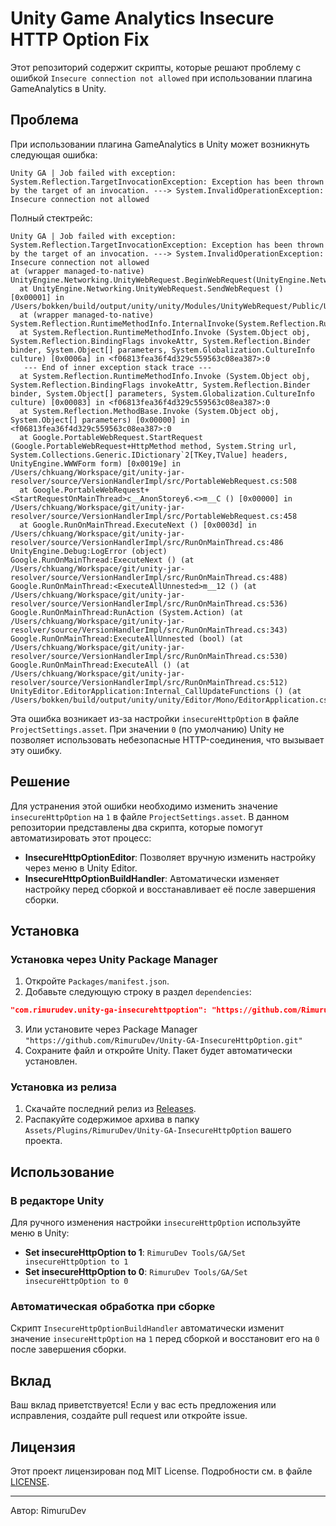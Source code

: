 # Unity Game Analytics Insecure HTTP Option Fix

Этот репозиторий содержит скрипты, которые решают проблему с ошибкой `Insecure connection not allowed` при использовании плагина GameAnalytics в Unity.

## Проблема

При использовании плагина GameAnalytics в Unity может возникнуть следующая ошибка:

```
Unity GA | Job failed with exception: System.Reflection.TargetInvocationException: Exception has been thrown by the target of an invocation. ---> System.InvalidOperationException: Insecure connection not allowed
```

Полный стектрейс:
```
Unity GA | Job failed with exception: System.Reflection.TargetInvocationException: Exception has been thrown by the target of an invocation. ---> System.InvalidOperationException: Insecure connection not allowed
at (wrapper managed-to-native) UnityEngine.Networking.UnityWebRequest.BeginWebRequest(UnityEngine.Networking.UnityWebRequest)
  at UnityEngine.Networking.UnityWebRequest.SendWebRequest () [0x00001] in /Users/bokken/build/output/unity/unity/Modules/UnityWebRequest/Public/UnityWebRequest.bindings.cs:289 
  at (wrapper managed-to-native) System.Reflection.RuntimeMethodInfo.InternalInvoke(System.Reflection.RuntimeMethodInfo,object,object[],System.Exception&)
  at System.Reflection.RuntimeMethodInfo.Invoke (System.Object obj, System.Reflection.BindingFlags invokeAttr, System.Reflection.Binder binder, System.Object[] parameters, System.Globalization.CultureInfo culture) [0x0006a] in <f06813fea36f4d329c559563c08ea387>:0 
   --- End of inner exception stack trace ---
  at System.Reflection.RuntimeMethodInfo.Invoke (System.Object obj, System.Reflection.BindingFlags invokeAttr, System.Reflection.Binder binder, System.Object[] parameters, System.Globalization.CultureInfo culture) [0x00083] in <f06813fea36f4d329c559563c08ea387>:0 
  at System.Reflection.MethodBase.Invoke (System.Object obj, System.Object[] parameters) [0x00000] in <f06813fea36f4d329c559563c08ea387>:0 
  at Google.PortableWebRequest.StartRequest (Google.PortableWebRequest+HttpMethod method, System.String url, System.Collections.Generic.IDictionary`2[TKey,TValue] headers, UnityEngine.WWWForm form) [0x0019e] in /Users/chkuang/Workspace/git/unity-jar-resolver/source/VersionHandlerImpl/src/PortableWebRequest.cs:508 
  at Google.PortableWebRequest+<StartRequestOnMainThread>c__AnonStorey6.<>m__C () [0x00000] in /Users/chkuang/Workspace/git/unity-jar-resolver/source/VersionHandlerImpl/src/PortableWebRequest.cs:458 
  at Google.RunOnMainThread.ExecuteNext () [0x0003d] in /Users/chkuang/Workspace/git/unity-jar-resolver/source/VersionHandlerImpl/src/RunOnMainThread.cs:486 
UnityEngine.Debug:LogError (object)
Google.RunOnMainThread:ExecuteNext () (at /Users/chkuang/Workspace/git/unity-jar-resolver/source/VersionHandlerImpl/src/RunOnMainThread.cs:488)
Google.RunOnMainThread:<ExecuteAllUnnested>m__12 () (at /Users/chkuang/Workspace/git/unity-jar-resolver/source/VersionHandlerImpl/src/RunOnMainThread.cs:536)
Google.RunOnMainThread:RunAction (System.Action) (at /Users/chkuang/Workspace/git/unity-jar-resolver/source/VersionHandlerImpl/src/RunOnMainThread.cs:343)
Google.RunOnMainThread:ExecuteAllUnnested (bool) (at /Users/chkuang/Workspace/git/unity-jar-resolver/source/VersionHandlerImpl/src/RunOnMainThread.cs:530)
Google.RunOnMainThread:ExecuteAll () (at /Users/chkuang/Workspace/git/unity-jar-resolver/source/VersionHandlerImpl/src/RunOnMainThread.cs:512)
UnityEditor.EditorApplication:Internal_CallUpdateFunctions () (at /Users/bokken/build/output/unity/unity/Editor/Mono/EditorApplication.cs:381)
```

Эта ошибка возникает из-за настройки `insecureHttpOption` в файле `ProjectSettings.asset`. При значении `0` (по умолчанию) Unity не позволяет использовать небезопасные HTTP-соединения, что вызывает эту ошибку.

## Решение

Для устранения этой ошибки необходимо изменить значение `insecureHttpOption` на `1` в файле `ProjectSettings.asset`. В данном репозитории представлены два скрипта, которые помогут автоматизировать этот процесс:

- **InsecureHttpOptionEditor**: Позволяет вручную изменить настройку через меню в Unity Editor.
- **InsecureHttpOptionBuildHandler**: Автоматически изменяет настройку перед сборкой и восстанавливает её после завершения сборки.

## Установка

### Установка через Unity Package Manager

1. Откройте `Packages/manifest.json`.
2. Добавьте следующую строку в раздел `dependencies`:

```json
"com.rimurudev.unity-ga-insecurehttpoption": "https://github.com/RimuruDev/Unity-GA-InsecureHttpOption.git"
```

3. Или установите через Package Manager `"https://github.com/RimuruDev/Unity-GA-InsecureHttpOption.git"`
4. Сохраните файл и откройте Unity. Пакет будет автоматически установлен.

### Установка из релиза

1. Скачайте последний релиз из [Releases](https://github.com/RimuruDev/Unity-GA-InsecureHttpOption/releases).
2. Распакуйте содержимое архива в папку `Assets/Plugins/RimuruDev/Unity-GA-InsecureHttpOption` вашего проекта.

## Использование

### В редакторе Unity

Для ручного изменения настройки `insecureHttpOption` используйте меню в Unity:

- **Set insecureHttpOption to 1**: `RimuruDev Tools/GA/Set insecureHttpOption to 1`
- **Set insecureHttpOption to 0**: `RimuruDev Tools/GA/Set insecureHttpOption to 0`

### Автоматическая обработка при сборке

Скрипт `InsecureHttpOptionBuildHandler` автоматически изменит значение `insecureHttpOption` на `1` перед сборкой и восстановит его на `0` после завершения сборки.

## Вклад

Ваш вклад приветствуется! Если у вас есть предложения или исправления, создайте pull request или откройте issue.

## Лицензия

Этот проект лицензирован под MIT License. Подробности см. в файле [LICENSE](LICENSE).

---

Автор: RimuruDev
